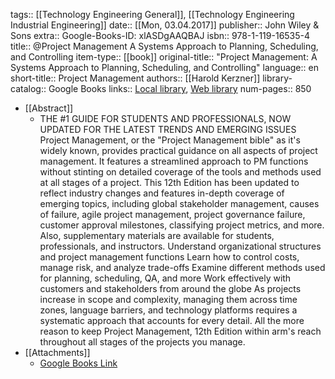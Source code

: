 tags:: [[Technology Engineering General]], [[Technology Engineering Industrial Engineering]]
date:: [[Mon, 03.04.2017]]
publisher:: John Wiley & Sons
extra:: Google-Books-ID: xlASDgAAQBAJ
isbn:: 978-1-119-16535-4
title:: @Project Management A Systems Approach to Planning, Scheduling, and Controlling
item-type:: [[book]]
original-title:: "Project Management: A Systems Approach to Planning, Scheduling, and Controlling"
language:: en
short-title:: Project Management
authors:: [[Harold Kerzner]]
library-catalog:: Google Books
links:: [Local library](zotero://select/library/items/KHSEGQYJ), [Web library](https://www.zotero.org/users/6520516/items/KHSEGQYJ)
num-pages:: 850

- [[Abstract]]
	- THE #1 GUIDE FOR STUDENTS AND PROFESSIONALS, NOW UPDATED FOR THE LATEST TRENDS AND EMERGING ISSUES Project Management, or the "Project Management bible" as it's widely known, provides practical guidance on all aspects of project management. It features a streamlined approach to PM functions without stinting on detailed coverage of the tools and methods used at all stages of a project. This 12th Edition has been updated to reflect industry changes and features in-depth coverage of emerging topics, including global stakeholder management, causes of failure, agile project management, project governance failure, customer approval milestones, classifying project metrics, and more. Also, supplementary materials are available for students, professionals, and instructors.  Understand organizational structures and project management functions Learn how to control costs, manage risk, and analyze trade-offs Examine different methods used for planning, scheduling, QA, and more Work effectively with customers and stakeholders from around the globe  As projects increase in scope and complexity, managing them across time zones, language barriers, and technology platforms requires a systematic approach that accounts for every detail. All the more reason to keep Project Management, 12th Edition within arm's reach throughout all stages of the projects you manage.
- [[Attachments]]
	- [Google Books Link](https://books.google.ae/books?id=xlASDgAAQBAJ)